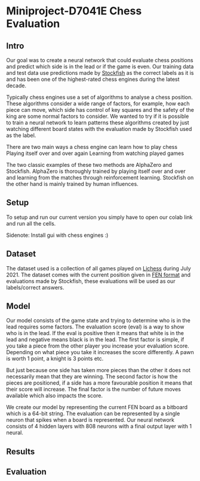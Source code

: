 # Miniproject-D7041E Chess Evaluation

## Intro
Our goal was to create a neural network that could evaluate chess positions and predict which side is in the lead or if the game is even. Our training data and test data use predictions made by [Stockfish](https://stockfishchess.org/) as the correct labels as it is and has been one of the highest-rated chess engines during the latest decade.

Typically chess engines use a set of algorithms to analyse a chess position. These algorithms consider a wide range of factors, for example, how each piece can move, which side has control of key squares and the safety of the king are some normal factors to consider. We wanted to try if it is possible to train a neural network to learn patterns these algorithms created by just watching different board states with the evaluation made by Stockfish used as the label.

There are two main ways a chess engine can learn how to play chess
Playing itself over and over again
Learning from watching played games

The two classic examples of these two methods are AlphaZero and Stockfish. AlphaZero is thoroughly trained by playing itself over and over and learning from the matches through reinforcement learning. Stockfish on the other hand is mainly trained by human influences.


## Setup
To setup and run our current version you simply have to open our colab link and run all the cells.

Sidenote: Install gui with chess engines :)

## Dataset
The dataset used is a collection of all games played on [Lichess](https://lichess.org/) during July 2021. The dataset comes with the current position given in [FEN format](https://www.chess.com/terms/fen-chess#piece-placement) and evaluations made by Stockfish, these evaluations will be used as our labels/correct answers.


## Model
Our model consists of the game state and trying to determine who is in the lead requires some factors. The evaluation score (eval) is a way to show who is in the lead. If the eval is positive then it means that white is in the lead and negative means black is in the lead. The first factor is simple, if you take a piece from the other player you increase your evaluation score. Depending on what piece you take it increases the score differently. A pawn is worth 1 point, a knight is 3 points etc.

But just because one side has taken more pieces than the other it does not necessarily mean that they are winning. The second factor is how the pieces are positioned, if a side has a more favourable position it means that their score will increase. The final factor is the number of future moves available which also impacts the score. 

We create our model by representing the current FEN board as a bitboard which is a 64-bit string. The evaluation can be represented by a single neuron that spikes when a board is represented. Our neural network consists of 4 hidden layers with 808 neurons with a final output layer with 1 neural. 


## Results


## Evaluation








